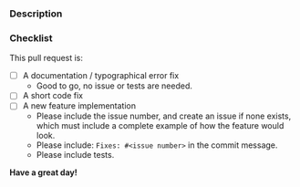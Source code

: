 <!--
Thank you for contributing to configzen! 🎉

Provide a general summary of your proposed changes in the Title field above.
-->

### Description
<!-- Describe your changes in detail -->

### Checklist
<!--
Go over following points.
Check them with an `x` if they do apply, (they turn into clickable checkboxes once the PR is submitted, so no need to do everything at once).

-->

This pull request is:

- [ ] A documentation / typographical error fix
	- Good to go, no issue or tests are needed.
- [ ] A short code fix
- [ ] A new feature implementation
	- Please include the issue number, and create an issue if none exists, which must
	  include a complete example of how the feature would look.
	- Please include: `Fixes: #<issue number>` in the commit message.
	- Please include tests.

**Have a great day!**
